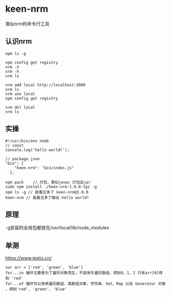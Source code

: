 # keen-nrm
类似nrm的命令行工具

## 认识nrm
```
npm ls -g

npm config get registry
nrm -V
nrm -h
nrm ls

nrm add local http://localhost:3000
nrm ls
nrm use local
npm config get registry

nrm del local
nrm ls
```

## 实操
```
#!/usr/bin/env node
// const 
console.log('hello world!');

// package.json
"bin": {
    "keen-nrm": "bin/index.js"
  },

npm pack    // 打包，类似javac 打包出jar
sudo npm install ./keen-nrm-1.0.0.tgz -g
npm ls -g // 能看见多了 keen-nrm@1.0.0
keen-nrm // 能看见多了输出 hello world!
```

## 原理
-g安装的全局包都放在/usr/local/lib/node_modules


## 单测
https://www.jestjs.cn/
```
var arr = ['red', 'green', 'blue']
for...in 循环主要是为了遍历对象而生，不适用于遍历数组，得到0，1，2 只有arr[0]得到 'red'
for...of 循环可以用来遍历数组、类数组对象，字符串、Set、Map 以及 Generator 对象 ，得到'red', 'green', 'blue'
```

